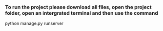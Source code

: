 ### To run the project please download all files, open the project folder, open an intergrated terminal and then use the command
python manage.py runserver